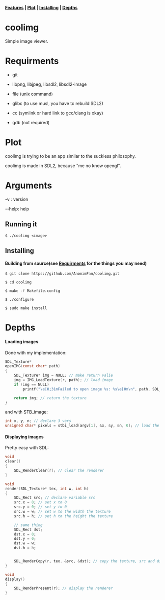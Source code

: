 **[Features](#Features) |**
**[Plot](#Plot) |**
**[Installing](#Installing) |**
**[Depths](#Depths)**

# coolimg

Simple image viewer.

# Requirments
- git

- libpng, libjpeg, libsdl2, libsdl2-image

- file (unix command)

- glibc (to use musl, you have to rebuild SDL2)

- cc (symlink or hard link to gcc/clang is okay)

- gdb (not required)

# Plot
coolimg is trying to be an app similar to the suckless philosophy.

coolimg is made in SDL2, because "me no know opengl".

# Arguments
-v : version

--help: help

## Running it
```console
$ ./coolimg <image>
```

## Installing

#### Building from source(see [Requirments](#Requirments) for the things you may need)

```console
$ git clone https://github.com/AnonimFan/coolimg.git

$ cd coolimg

$ make -f Makefile.config

$ ./configure

$ sudo make install
```

# Depths

#### Loading images
Done with my implementation:
```c
SDL_Texture*
openIMG(const char* path)
{
    SDL_Texture* img = NULL; // make return valie
    img = IMG_LoadTexture(r, path); // load image
    if (img == NULL)
        printf("\e[0;31mFailed to open image %s: %s\e[0m\n", path, SDL_GetError()); // check if image is still null

    return img; // return the texture
}
```

and with STB_image:
```c
int x, y, n; // declare 3 vars
unsigned char* pixels = stbi_load(argv[1], &x, &y, &n, 0); // load the image argv[1](argument vector index 1)
```

#### Displaying images
Pretty easy with SDL:
```c
void
clear()
{
    SDL_RenderClear(r); // clear the renderer
}

void
render(SDL_Texture* tex, int w, int h)
{
    SDL_Rect src; // declare variable src
    src.x = 0; // set x to 0
    src.y = 0; // set y to 0
    src.w = w; // set w to the width the texture
    src.h = h; // set h to the height the texture

    // same thing
    SDL_Rect dst;
    dst.x = 0;
    dst.y = 0;
    dst.w = w;
    dst.h = h;


    SDL_RenderCopy(r, tex, &src, &dst); // copy the texture, src and dst into r(renderer)
}

void
display()
{
    SDL_RenderPresent(r); // display the renderer
}
```

